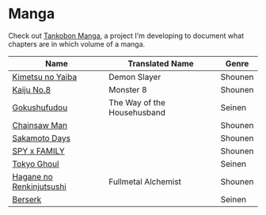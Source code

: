 # Manga

Check out [Tankobon Manga](https://github.com/crxssed7/tankobon), a project I'm developing to document what chapters are in which volume of a manga.

|Name|Translated Name|Genre|
|---|---|---|
|[Kimetsu no Yaiba](https://anilist.co/manga/87216/Demon-Slayer-Kimetsu-no-Yaiba/)|Demon Slayer|Shounen|
|[Kaiju No.8](https://anilist.co/manga/120760/Kaiju-No8/)|Monster 8|Shounen|
|[Gokushufudou](https://anilist.co/manga/101233/The-Way-of-the-Househusband/)|The Way of the Househusband|Seinen|
|[Chainsaw Man](https://anilist.co/manga/105778/Chainsaw-Man/)||Shounen|
|[Sakamoto Days](https://anilist.co/manga/125828/Sakamoto-Days/)||Shounen|
|[SPY x FAMILY](https://anilist.co/manga/108556/SPY-x-FAMILY/)||Shounen|
|[Tokyo Ghoul](https://anilist.co/manga/63327/Tokyo-Ghoul/)||Seinen|
|[Hagane no Renkinjutsushi](https://anilist.co/manga/30025/Fullmetal-Alchemist/)|Fullmetal Alchemist|Shounen|
|[Berserk](https://anilist.co/manga/30002/Berserk/)||Seinen|
